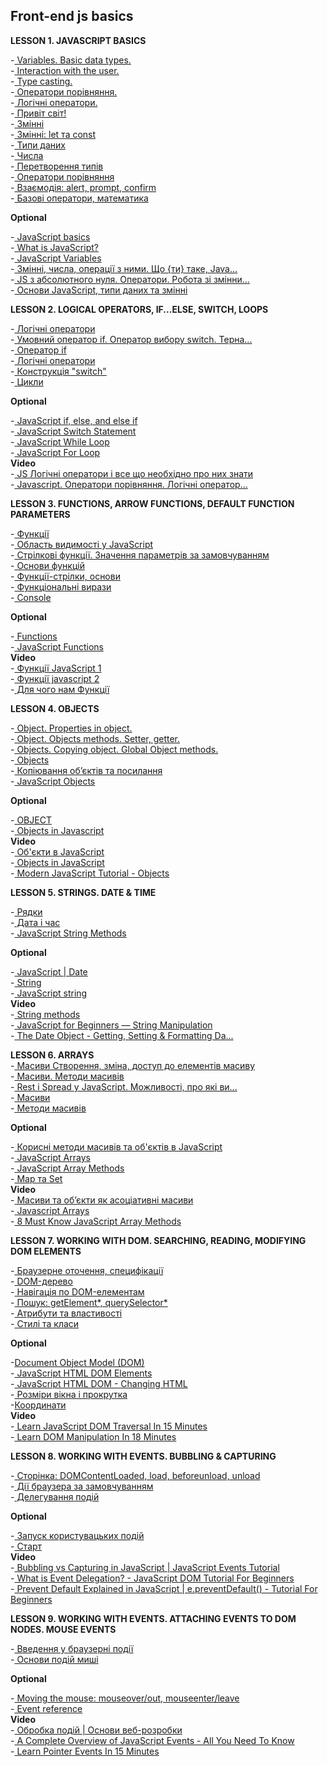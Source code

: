 ## Front-end js basics

**LESSON 1. JAVASCRIPT BASICS**  

-[ Variables. Basic data types.](https://www.youtube.com/watch?v=qp7s_V4V5XM&t=0s&ab_channel=DANclasses)  
-[ Interaction with the user.](https://www.youtube.com/watch?v=v_lQgiYB42s&t=0s&ab_channel=DANclasses)  
-[ Type casting.](https://www.youtube.com/watch?v=Sp3kYGImSTo&t=0s&ab_channel=DANclasses)  
-[ Оператори порівняння.](https://www.youtube.com/watch?v=r_yoMjg9xLs&t=0s&ab_channel=DANclasses)  
-[ Логічні оператори.](https://www.youtube.com/watch?v=83-_KO7DFYY&t=0s&ab_channel=DANclasses)  
-[ Привіт світ!](https://learn.javascript.ru/hello-world)  
-[ Змінні](https://learn.javascript.ru/variables)  
-[ Змінні: let та const](https://learn.javascript.ru/let-const)  
-[ Типи даних](https://learn.javascript.ru/types)  
-[ Числа](https://learn.javascript.ru/number)  
-[ Перетворення типів](https://learn.javascript.ru/type-conversions)  
-[ Оператори порівняння](https://learn.javascript.ru/comparison)  
-[ Взаємодія: alert, prompt, confirm](https://learn.javascript.ru/alert-prompt-confirm)  
-[ Базові оператори, математика](https://learn.javascript.ru/operators)  

**Optional**

-[ JavaScript basics](https://developer.mozilla.org/en-US/docs/Learn/Getting_started_with_the_web/JavaScript_basics)  
-[ What is JavaScript?](https://developer.mozilla.org/en-US/docs/Learn/JavaScript/First_steps/What_is_JavaScript)  
-[ JavaScript Variables](https://www.w3schools.com/js/js_variables.asp)  
-[ Змінні, числа, операції з ними. Що {ти} таке, Java...](https://www.youtube.com/watch?v=hJy0Ki8j7G0&ab_channel=%D0%9D%D0%B0%D0%B2%D1%87%D0%B0%D1%94%D0%BC%D0%BE%D1%81%D1%8F%D0%A0%D0%B0%D0%B7%D0%BE%D0%BC)  
-[ JS з абсолютного нуля. Оператори. Робота зі змінни...](https://www.youtube.com/watch?v=v1EFtU8WUr0&ab_channel=%D0%9F%D1%80%D0%BE%D0%B3%D1%80%D0%B0%D0%BC%D1%83%D0%B2%D0%B0%D0%BD%D0%BD%D1%8F%D0%A3%D0%BA%D1%80%D0%B0%D1%97%D0%BD%D1%81%D1%8C%D0%BA%D0%BE%D1%8E)  
-[ Основи JavaScript, типи даних та змінні](https://www.youtube.com/watch?v=pgirSlwRnHU&ab_channel=LogosITAcademyUA)  

**LESSON 2. LOGICAL OPERATORS, IF...ELSE, SWITCH, LOOPS**  

-[ Логічні оператори](https://www.youtube.com/watch?v=83-_KO7DFYY&t=0s&ab_channel=DANclasses)  
-[ Умовний оператор if. Оператор вибору switch. Терна...](https://www.youtube.com/watch?v=oTggTDXUEoc&t=0s&ab_channel=DANclasses)  
-[ Оператор if](https://learn.javascript.ru/ifelse)  
-[ Логічні оператори](https://learn.javascript.ru/logical-operators)  
-[ Конструкція "switch"](https://learn.javascript.ru/switch)  
-[ Цикли](https://learn.javascript.ru/while-for)  

**Optional**

-[ JavaScript if, else, and else if](https://www.w3schools.com/js/js_if_else.asp)  
-[ JavaScript Switch Statement](https://www.w3schools.com/js/js_switch.asp)  
-[ JavaScript While Loop](https://www.w3schools.com/js/js_loop_while.asp)  
-[ JavaScript For Loop](https://www.w3schools.com/js/js_loop_for.asp)  
**Video**  
-[ JS Логічні оператори і все що необхідно про них знати](https://www.youtube.com/watch?v=Nn79iOFiBuY&ab_channel=Front-end%D0%B7%D0%BD%D1%83%D0%BB%D1%8F)  
-[ Javascript. Оператори порівняння. Логічні оператор...](https://www.youtube.com/watch?v=_dh-fq93NVU&ab_channel=HelloWorld)  

**LESSON 3. FUNCTIONS, ARROW FUNCTIONS, DEFAULT FUNCTION PARAMETERS**  

-[ Функції](https://www.youtube.com/watch?v=GVGrHndsQSM&t=0s&ab_channel=DANclasses)  
-[ Область видимості у JavaScript](https://www.youtube.com/watch?v=INYocwkhvgw&t=0s&ab_channel=DANclasses)  
-[ Стрілкові функції. Значення параметрів за замовчуванням](https://www.youtube.com/watch?v=5ogy7BtVQCg&t=0s&ab_channel=DANclasses)  
-[ Основи функцій](https://learn.javascript.ru/function-basics)  
-[ Функції-стрілки, основи](https://learn.javascript.ru/arrow-functions-basics)  
-[ Функціональні вирази](https://uk.javascript.info/function-expressions)  
-[ Console](https://developer.mozilla.org/en-US/docs/Web/API/Console)  

**Optional**  

-[ Functions](https://developer.mozilla.org/en-US/docs/Web/JavaScript/Guide/Functions)  
-[ JavaScript Functions](https://www.w3schools.com/js/js_functions.asp)  
**Video**  
-[ Функції JavaScript 1](https://www.youtube.com/watch?v=5Rf3B5Fo4VQ&ab_channel=EdEra)  
-[ Функції javascript 2](https://www.youtube.com/watch?v=eWXSNQJrInc&ab_channel=%D0%92%D1%87%D0%B8%D0%BC%D0%BEjavascriptUA)  
-[ Для чого нам Функції](https://www.youtube.com/watch?v=F41Wo_-29Zo&ab_channel=%D0%A2%D0%B2%D1%96%D0%B9%D0%9C%D0%B5%D0%BD%D1%82%D0%BE%D1%80)  

**LESSON 4. OBJECTS**  

-[ Object. Properties in object.](https://www.youtube.com/watch?v=xaRwJFlVUfg&t=0s&ab_channel=DANclasses)  
-[ Object. Objects methods. Setter, getter.](https://www.youtube.com/watch?v=kgQzr81PLs0&t=0s&ab_channel=DANclasses)  
-[ Objects. Copying object. Global Object methods.](https://www.youtube.com/watch?v=8HLv5M2AwII&t=0s&ab_channel=DANclasses)  
-[ Objects](https://learn.javascript.ru/object)  
-[ Копіювання об’єктів та посилання](https://learn.javascript.ru/object-copy)  
-[ JavaScript Objects](https://www.w3schools.com/js/js_objects.asp)  

**Optional**  

-[ OBJECT](https://developer.mozilla.org/en-US/docs/Web/JavaScript/Reference/Global_Objects/Object?retiredLocale=uk)  
-[ Objects in Javascript](https://www.geeksforgeeks.org/objects-in-javascript/)  
**Video**  
-[ Об'єкти в JavaScript](https://www.youtube.com/watch?v=qpOhC3ZkTZw&ab_channel=EdEra)  
-[ Objects in JavaScript](https://www.youtube.com/watch?v=S1dWe3f2zm0&ab_channel=Telusko)  
-[ Modern JavaScript Tutorial - Objects](https://www.youtube.com/watch?v=X0ipw1k7ygU&ab_channel=TheNetNinja)  

**LESSON 5. STRINGS. DATE & TIME**  

-[ Рядки](https://learn.javascript.ru/string)  
-[ Дата і час](https://learn.javascript.ru/date)  
-[ JavaScript String Methods](https://www.w3schools.com/js/js_string_methods.asp)  

**Optional**  

-[ JavaScript | Date](https://www.geeksforgeeks.org/javascript-date/?ref=lbp)  
-[ String](https://developer.mozilla.org/ru/docs/Web/JavaScript/Reference/Global_Objects/String)  
-[ JavaScript string](https://www.javascripttutorial.net/javascript-string/)  
**Video**  
-[ String methods](https://www.youtube.com/watch?v=uKKEdtNU5II&ab_channel=DevDreamer)  
-[ JavaScript for Beginners — String Manipulation](https://www.youtube.com/watch?v=nEEp30hWR-o&ab_channel=CodingForEverybody)  
-[ The Date Object - Getting, Setting & Formatting Da...](https://www.youtube.com/watch?v=-eRsWqwcPuk&ab_channel=dcode)  

**LESSON 6. ARRAYS**  
-[ Масиви Створення, зміна, доступ до елементів масиву](https://www.youtube.com/watch?v=-0Nmt7I1bOw&t=0s&ab_channel=DANclasses)  
-[ Масиви. Методи масивів](https://www.youtube.com/watch?v=ZaNybx7GHjU&t=0s&ab_channel=DANclasses)  
-[ Rest і Spread у JavaScript. Можливості, про які ви...](https://medium.com/nuances-of-programming/rest-%D0%B8-spread-%D0%B2-javascript-%D0%B2%D0%BE%D0%B7%D0%BC%D0%BE%D0%B6%D0%BD%D0%BE%D1%81%D1%82%D0%B8-%D0%BE-%D0%BA%D0%BE%D1%82%D0%BE%D1%80%D1%8B%D1%85-%D0%B2%D1%8B-%D0%BD%D0%B5-%D0%B7%D0%BD%D0%B0%D0%BB%D0%B8-3371dc86b788)  
-[ Масиви](https://uk.javascript.info/array)  
-[ Методи масивів](https://uk.javascript.info/array-methods)  

**Optional**  

-[ Корисні методи масивів та об'єктів в JavaScript](https://codeguida.com/post/1405)  
-[ JavaScript Arrays](https://www.w3schools.com/js/js_arrays.asp)  
-[ JavaScript Array Methods](https://www.w3schools.com/js/js_array_methods.asp)  
-[ Map та Set](https://uk.javascript.info/map-set)  
**Video**  
-[ Масиви та об’єкти як асоціативні масиви](https://www.youtube.com/watch?v=BEJchnL52Nc&ab_channel=EdEra)  
-[ Javascript Arrays](https://www.youtube.com/watch?v=8FmBEN0XZyI&ab_channel=developedbyed)  
-[ 8 Must Know JavaScript Array Methods](https://www.youtube.com/watch?v=R8rmfD9Y5-c&ab_channel=WebDevSimplified)  

**LESSON 7. WORKING WITH DOM. SEARCHING, READING, MODIFYING DOM ELEMENTS**  

-[ Браузерне оточення, специфікації](https://learn.javascript.ru/browser-environment)  
-[ DOM-дерево](https://learn.javascript.ru/dom-nodes)  
-[ Навігація по DOM-елементам](https://learn.javascript.ru/dom-navigation)  
-[ Пошук: getElement*, querySelector*](https://learn.javascript.ru/searching-elements-dom)  
-[ Атрибути та властивості](https://learn.javascript.ru/dom-attributes-and-properties)  
-[ Стилі та класи](https://learn.javascript.ru/styles-and-classes)  


**Optional**

-[Document Object Model (DOM)](https://developer.mozilla.org/en-US/docs/Web/API/Document_Object_Model)  
-[ JavaScript HTML DOM Elements](https://www.w3schools.com/js/js_htmldom_elements.asp)  
-[ JavaScript HTML DOM - Changing HTML](https://www.w3schools.com/js/js_htmldom_html.asp)  
-[ Розміри вікна і прокрутка](https://uk.javascript.info/size-and-scroll-window)  
-[Координати](https://uk.javascript.info/coordinates)  
**Video**  
-[ Learn JavaScript DOM Traversal In 15 Minutes](https://www.youtube.com/watch?v=v7rSSy8CaYE&ab_channel=WebDevSimplified)  
-[ Learn DOM Manipulation In 18 Minutes](https://www.youtube.com/watch?v=y17RuWkWdn8&ab_channel=WebDevSimplified)  

**LESSON 8. WORKING WITH EVENTS. BUBBLING & CAPTURING**  

-[ Сторінка: DOMContentLoaded, load, beforeunload, unload](https://learn.javascript.ru/onload-ondomcontentloaded)  
-[ Дії браузера за замовчуванням](https://learn.javascript.ru/default-browser-action)  
-[ Делегування подій](https://learn.javascript.ru/event-delegation)  


**Optional**

-[ Запуск користувацьких подій](https://uk.javascript.info/dispatch-events)  
-[ Старт](https://www.geeksforgeeks.org/event-delegation-in-javascript/)  
**Video**  
-[ Bubbling vs Capturing in JavaScript | JavaScript Events Tutorial](https://www.youtube.com/watch?v=Q6HAJ6bz7bY&ab_channel=dcode)  
-[ What is Event Delegation? - JavaScript DOM Tutorial For Beginners](https://www.youtube.com/watch?v=pKzf80F3O0U&ab_channel=dcode)  
-[ Prevent Default Explained in JavaScript | e.preventDefault() - Tutorial For Beginners](https://www.youtube.com/watch?v=3SNyh57XSIA&ab_channel=dcode)  

**LESSON 9. WORKING WITH EVENTS. ATTACHING EVENTS TO DOM NODES. MOUSE EVENTS**  

-[ Введення у браузерні події](https://learn.javascript.ru/introduction-browser-events)   
-[ Основи подій миші](https://learn.javascript.ru/mouse-events-basics)  


**Optional**

-[ Moving the mouse: mouseover/out, mouseenter/leave](https://javascript.info/mousemove-mouseover-mouseout-mouseenter-mouseleave)  
-[ Event reference](https://developer.mozilla.org/ru/docs/Web/Events)  
**Video**  
-[ Обробка подій | Основи веб-розробки](https://www.youtube.com/watch?v=DEiL84dWkUc&ab_channel=EdEra)  
-[ A Complete Overview of JavaScript Events - All You Need To Know](https://www.youtube.com/watch?v=YiOlaiscqDY&ab_channel=dcode)  
-[ Learn Pointer Events In 15 Minutes](https://www.youtube.com/watch?v=MhUCYR9Tb9c&ab_channel=WebDevSimplified)  


